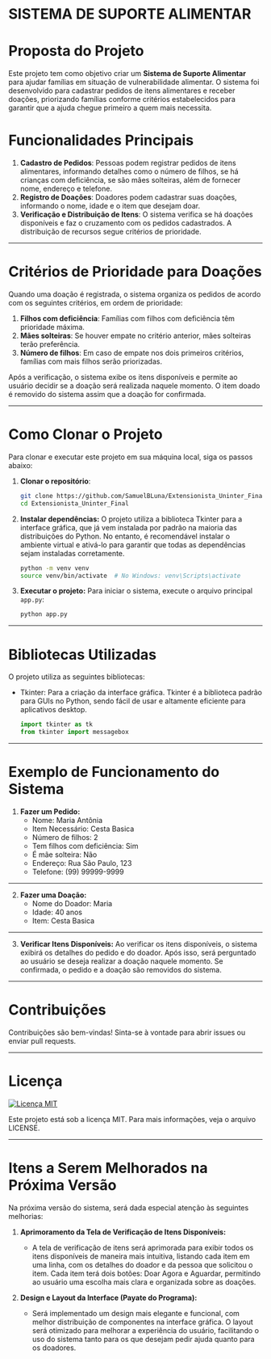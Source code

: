 # SISTEMA DE SUPORTE ALIMENTAR

# Proposta do Projeto

Este projeto tem como objetivo criar um **Sistema de Suporte Alimentar** para ajudar famílias em situação de vulnerabilidade alimentar. O sistema foi desenvolvido para cadastrar pedidos de itens alimentares e receber doações, priorizando famílias conforme critérios estabelecidos para garantir que a ajuda chegue primeiro a quem mais necessita.

# Funcionalidades Principais

1. **Cadastro de Pedidos**: Pessoas podem registrar pedidos de itens alimentares, informando detalhes como o número de filhos, se há crianças com deficiência, se são mães solteiras, além de fornecer nome, endereço e telefone.
2. **Registro de Doações**: Doadores podem cadastrar suas doações, informando o nome, idade e o item que desejam doar.
3. **Verificação e Distribuição de Itens**: O sistema verifica se há doações disponíveis e faz o cruzamento com os pedidos cadastrados. A distribuição de recursos segue critérios de prioridade.

---

# Critérios de Prioridade para Doações

Quando uma doação é registrada, o sistema organiza os pedidos de acordo com os seguintes critérios, em ordem de prioridade:

1. **Filhos com deficiência**: Famílias com filhos com deficiência têm prioridade máxima.
2. **Mães solteiras**: Se houver empate no critério anterior, mães solteiras terão preferência.
3. **Número de filhos**: Em caso de empate nos dois primeiros critérios, famílias com mais filhos serão priorizadas.

Após a verificação, o sistema exibe os itens disponíveis e permite ao usuário decidir se a doação será realizada naquele momento. O item doado é removido do sistema assim que a doação for confirmada.

---

# Como Clonar o Projeto

Para clonar e executar este projeto em sua máquina local, siga os passos abaixo:

1. **Clonar o repositório**:
   ```bash
   git clone https://github.com/SamuelBLuna/Extensionista_Uninter_Final.git
   cd Extensionista_Uninter_Final
2. **Instalar dependências:** O projeto utiliza a biblioteca Tkinter para a interface gráfica, que já vem instalada por padrão na maioria das distribuições do Python. No entanto, é recomendável instalar o ambiente virtual e ativá-lo para garantir que todas as dependências sejam instaladas corretamente.
    ```bash
    python -m venv venv
    source venv/bin/activate  # No Windows: venv\Scripts\activate
3. **Executar o projeto:** Para iniciar o sistema, execute o arquivo principal `app.py`:
    ```bash
    python app.py

---

# Bibliotecas Utilizadas

O projeto utiliza as seguintes bibliotecas:
* Tkinter: Para a criação da interface gráfica. Tkinter é a biblioteca padrão para GUIs no Python, sendo fácil de usar e altamente eficiente para aplicativos desktop.
    ```python
    import tkinter as tk
    from tkinter import messagebox

---

# Exemplo de Funcionamento do Sistema
1. **Fazer um Pedido:**
    * Nome: Maria Antônia
    * Item Necessário: Cesta Basica
    * Número de filhos: 2
    * Tem filhos com deficiência: Sim
    * É mãe solteira: Não
    * Endereço: Rua São Paulo, 123
    * Telefone: (99) 99999-9999

---

2. **Fazer uma Doação:**
    * Nome do Doador: Maria
    * Idade: 40 anos
    * Item: Cesta Basica

---

3. **Verificar Itens Disponíveis:**
Ao verificar os itens disponíveis, o sistema exibirá os detalhes do pedido e do doador. Após isso, será perguntado ao usuário se deseja realizar a doação naquele momento. Se confirmada, o pedido e a doação são removidos do sistema.

---

# Contribuições
Contribuições são bem-vindas! Sinta-se à vontade para abrir issues ou enviar pull requests.

---

# Licença

[![Licença MIT](https://img.shields.io/badge/License-MIT-yellow.svg)](LICENSE)

Este projeto está sob a licença MIT. Para mais informações, veja o arquivo <a src="https://pt.wikipedia.org/wiki/Licen%C3%A7a_MIT">LICENSE.</a>

---

# Itens a Serem Melhorados na Próxima Versão
Na próxima versão do sistema, será dada especial atenção às seguintes melhorias:

1. **Aprimoramento da Tela de Verificação de Itens Disponíveis:**
    * A tela de verificação de itens será aprimorada para exibir todos os itens disponíveis de maneira mais intuitiva, listando cada item em uma linha, com os detalhes do doador e da pessoa que solicitou o item. Cada item terá dois botões: Doar Agora e Aguardar, permitindo ao usuário uma escolha mais clara e organizada sobre as doações.

2. **Design e Layout da Interface (Payate do Programa):**
    * Será implementado um design mais elegante e funcional, com melhor distribuição de componentes na interface gráfica. O layout será otimizado para melhorar a experiência do usuário, facilitando o uso do sistema tanto para os que desejam pedir ajuda quanto para os doadores.
